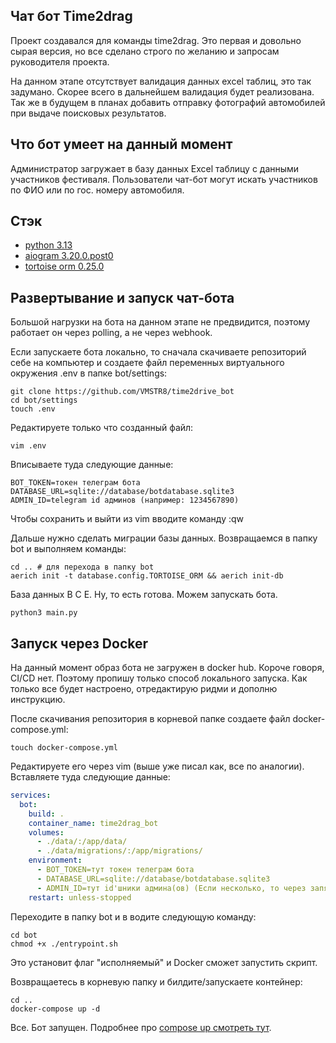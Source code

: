 ## Чат бот Time2drag
Проект создавался для команды time2drag. Это первая и довольно сырая версия, 
но все сделано строго по желанию и запросам руководителя проекта.

На данном этапе отсутствует валидация данных excel таблиц, это так задумано. 
Скорее всего в дальнейшем валидация будет реализована. Так же в будущем 
в планах добавить отправку фотографий автомобилей при выдаче поисковых 
результатов.

## Что бот умеет на данный момент
Администратор загружает в базу данных Excel таблицу с данными участников 
фестиваля. Пользователи чат-бот могут искать участников по ФИО или по гос. 
номеру автомобиля.

## Стэк
* [python 3.13](https://www.python.org/)
* [aiogram 3.20.0.post0](https://docs.aiogram.dev/en/v3.20.0.post0/)
* [tortoise orm 0.25.0](https://tortoise.github.io/)

## Развертывание и запуск чат-бота
Большой нагрузки на бота на данном этапе не предвидится, поэтому работает он 
через polling, а не через webhook.

Если запускаете бота локально, то сначала скачиваете репозиторий себе на 
компьютер и создаете файл переменных виртуального окружения .env в папке 
bot/settings:
```
git clone https://github.com/VMSTR8/time2drive_bot
cd bot/settings
touch .env
```
Редактируете только что созданный файл:
```
vim .env
```
Вписываете туда следующие данные:
```
BOT_TOKEN=токен телеграм бота
DATABASE_URL=sqlite://database/botdatabase.sqlite3
ADMIN_ID=telegram id админов (например: 1234567890)
```
Чтобы сохранить и выйти из vim вводите команду :qw

Дальше нужно сделать миграции базы данных. Возвращаемся в папку bot и выполняем 
команды:
```
cd .. # для перехода в папку bot
aerich init -t database.config.TORTOISE_ORM && aerich init-db
```
База данных В С Е. Ну, то есть готова.
Можем запускать бота.
```
python3 main.py
```
## Запуск через Docker
На данный момент образ бота не загружен в docker hub. Короче говоря, CI/CD нет.
Поэтому пропишу только способ локального запуска. Как только все будет настроено, 
отредактирую ридми и дополню инструкцию.

После скачивания репозитория в корневой папке создаете файл docker-compose.yml:
```
touch docker-compose.yml
```

Редактируете его через vim (выше уже писал как, все по аналогии). Вставляете туда 
следующие данные:
```yaml
services:
  bot:
    build: .
    container_name: time2drag_bot
    volumes:
      - ./data/:/app/data/
      - ./data/migrations/:/app/migrations/
    environment:
      - BOT_TOKEN=тут токен телеграм бота
      - DATABASE_URL=sqlite://database/botdatabase.sqlite3
      - ADMIN_ID=тут id'шники админа(ов) (Если несколько, то через запятую, например 1234,3210)
    restart: unless-stopped
```
Переходите в папку bot и в водите следующую команду:
```
cd bot
chmod +x ./entrypoint.sh
```
Это установит флаг "исполняемый" и Docker сможет запустить скрипт.

Возвращаетесь в корневую папку и билдите/запускаете контейнер:
```
cd ..
docker-compose up -d
```

Все. Бот запущен. Подробнее про [compose up смотреть тут](https://docs.docker.com/reference/cli/docker/compose/up/).
